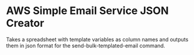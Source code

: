 # AWS Simple Email Service JSON Creator

Takes a spreadsheet with template variables as column names and outputs them in json format for the send-bulk-templated-email command.
